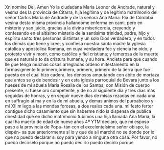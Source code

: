 Xn nomine Dei, Amen
Yo la ciudadana Maria Leonor de Andrade, natural y vesma des la provincia de Citarra, hija legítima y de legítimo matrimonio del señor Carlos María de Andrade y de la señora Ana María.
Ría de Córdoba vesina desta misma provincia hallandome enferma en cami, pero en misterio y san juicio, gracias a la divina misericordia, creyendo y confesando en el altísimo misterio de la santísima trinidad, padre, hijo y espíritu santo tres
personas distintas y un solo Dios verdadero, y en todos los demás que tiene y cree, y confiesa nuestra santa madre la yglesia catolica y apostolica Romana, en cuya verdadera fec y
ciencia he oído, y protesto vivir y morir, como católica
y fiel cristiana; y temerosa de la muerte que es natural a to
da criatura humana, y su hora. Ancieta para que cuando lle
gue tenga muchas cosas arregladas ordeno mitestamento en la
formasigmente
lo primero,primero, primero, primero
de la tierra que fue puesta en el cual hizo cadera, los denosos amputando con abito de mortaza que antes se g de bendesir y en esta iglesia parroquial de Bevara junto a los hueses de mi abuela Maria Rosalia de los Santos, con
Misión de cuerpo presente, si fuese oro competente, y de no al siguiente día y tres días más seguidas de honras, y en seguir nueve días de misas rezadas en cada una en suffragio al ma y en la de mi abuela, y demas animos del puroaboico y mi
XII m lego a las mondas forosas, a dos reales cada una.
mi festo ferter contigue dicho casamiento que sin haberme
nido la dispensa de publica onestidad que en dicho matrimonio
tubimos una hija llamada Ana Maria, la cual ha muerto
de edad de nueve años
4º YTM declaro, que mi esposo paso a la provincia de Popa- tán con el excelenteísimo señor obispo, la dispén- sa que anteriormente sí lo y que de all marchó no se donde por lo que no puedo declarar si soy para yendo a ninguna otra cosa.
Por favor, no puedo decírselo porque no puedo decirlo puedo decirlo porque